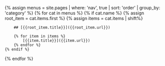 {% assign menus = site.pages | where: 'nav', true | sort: 'order' | group_by: 'category' %}
{% for cat in menus %}
	{% if cat.name %}
		<!-- get  the  first item-->
		{% assign root_item = cat.items.first %}
		{% assign items = cat.items | shift%}
		
		
		## [{{root_item.title}}]({{root_item.url}})

		{% for item in items %}
			[{{item.title}}]({{item.url}})
		{% endfor %}
	{% endif %}
{% endfor %}